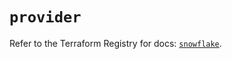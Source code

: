 # `provider`

Refer to the Terraform Registry for docs: [`snowflake`](https://registry.terraform.io/providers/snowflakedb/snowflake/2.2.0/docs).
